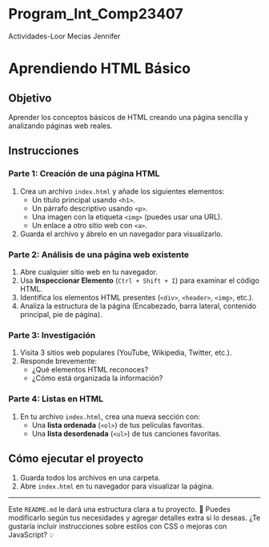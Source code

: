 # Program_Int_Comp23407
Actividades-Loor Mecias Jennifer
# Aprendiendo HTML Básico

## Objetivo
Aprender los conceptos básicos de HTML creando una página sencilla y analizando páginas web reales.

## Instrucciones

### Parte 1: Creación de una página HTML
1. Crea un archivo `index.html` y añade los siguientes elementos:
   - Un título principal usando `<h1>`.
   - Un párrafo descriptivo usando `<p>`.
   - Una imagen con la etiqueta `<img>` (puedes usar una URL).
   - Un enlace a otro sitio web con `<a>`.
2. Guarda el archivo y ábrelo en un navegador para visualizarlo.

### Parte 2: Análisis de una página web existente
1. Abre cualquier sitio web en tu navegador.
2. Usa **Inspeccionar Elemento** (`Ctrl + Shift + I`) para examinar el código HTML.
3. Identifica los elementos HTML presentes (`<div>`, `<header>`, `<img>`, etc.).
4. Analiza la estructura de la página (Encabezado, barra lateral, contenido principal, pie de página).

### Parte 3: Investigación
1. Visita 3 sitios web populares (YouTube, Wikipedia, Twitter, etc.).
2. Responde brevemente:
   - ¿Qué elementos HTML reconoces?
   - ¿Cómo está organizada la información?

### Parte 4: Listas en HTML
1. En tu archivo `index.html`, crea una nueva sección con:
   - Una **lista ordenada** (`<ol>`) de tus películas favoritas.
   - Una **lista desordenada** (`<ul>`) de tus canciones favoritas.

## Cómo ejecutar el proyecto
1. Guarda todos los archivos en una carpeta.
2. Abre `index.html` en tu navegador para visualizar la página.

---

Este `README.md` le dará una estructura clara a tu proyecto. 🚀 Puedes modificarlo según tus necesidades y agregar detalles extra si lo deseas. ¿Te gustaría incluir instrucciones sobre estilos con CSS o mejoras con JavaScript? 💡
